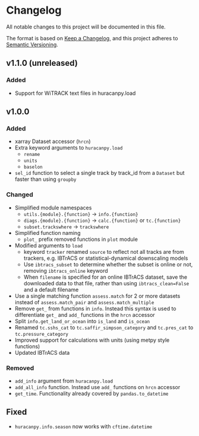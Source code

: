 # Changelog

All notable changes to this project will be documented in this file.

The format is based on [Keep a Changelog](https://keepachangelog.com/en/1.1.0/),
and this project adheres to [Semantic Versioning](https://semver.org/spec/v2.0.0.html).

## v1.1.0 (unreleased)
### Added
- Support for WiTRACK text files in huracanpy.load

## v1.0.0
### Added
- xarray Dataset accessor (`hrcn`)
- Extra keyword arguments to `huracanpy.load`
  - `rename`
  - `units`
  - `baselon`
- `sel_id` function to select a single track by track_id from a `Dataset` but faster
  than using `groupby`

### Changed
- Simplified module namespaces
  - `utils.{module}.{function}` -> `info.{function}`
  - `diags.{module}.{function}` -> `calc.{function}` or `tc.{function}`
  - `subset.trackswhere` -> `trackswhere`
- Simplified function naming
  - `plot_` prefix removed functions in `plot` module
- Modified arguments to `load`
  - keyword `tracker` renamed `source` to reflect not all tracks are from trackers, e.g.
    IBTrACS or statistical-dynamical downscaling models
  - Use `ibtracs_subset` to determine whether the subset is online or not, removing
    `ibtracs_online` keyword
  - When `filename` is specified for an online IBTrACS dataset, save the downloaded data
    to that file, rather than using `ibtracs_clean=False` and a default filename
- Use a single matching function `assess.match` for 2 or more datasets instead of
  `assess.match_pair` and `assess.match_multiple`
- Remove `get_` from functions in `info`. Instead this syntax is used to differentiate
  `get_` and `add_` functions in the `hrcn` accessor
- Split `info.get_land_or_ocean` into `is_land` and `is_ocean`
- Renamed `tc.sshs_cat` to `tc.saffir_simpson_category` and `tc.pres_cat` to
  `tc.pressure_category`
- Improved support for calculations with units (using metpy style functions)
- Updated IBTrACS data

### Removed
- `add_info` argument from `huracanpy.load`
- `add_all_info` function. Instead use `add_` functions on `hrcn` accessor
- `get_time`. Functionality already covered by `pandas.to_datetime`

## Fixed
- `huracanpy.info.season` now works with `cftime.datetime`